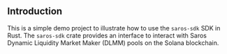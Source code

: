 ## Introduction
This is a simple demo project to illustrate how to use the `saros-sdk` SDK in Rust. The `saros-sdk` crate provides an interface to interact with Saros Dynamic Liquidity Market Maker (DLMM) pools on the Solana blockchain.
